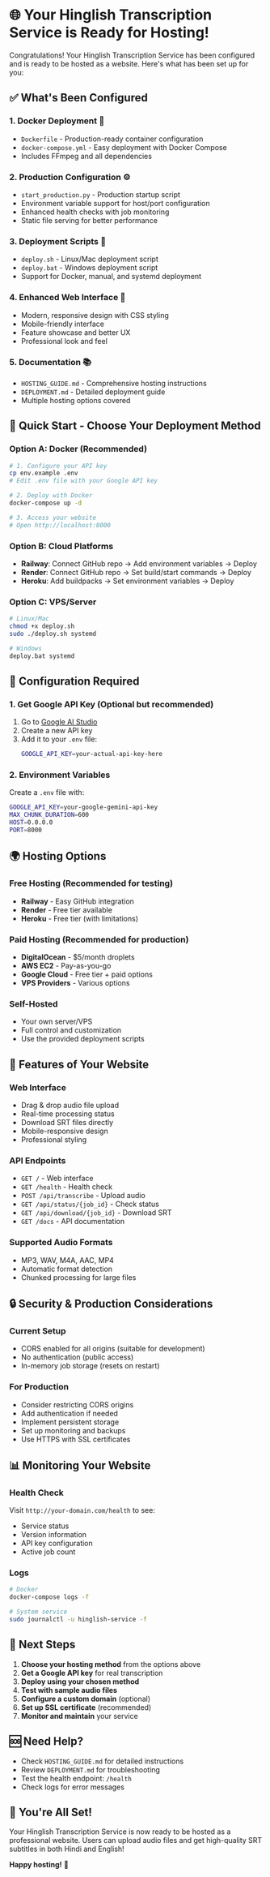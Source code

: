 # 🌐 Your Hinglish Transcription Service is Ready for Hosting!

Congratulations! Your Hinglish Transcription Service has been configured and is ready to be hosted as a website. Here's what has been set up for you:

## ✅ What's Been Configured

### 1. **Docker Deployment** 🐳
- `Dockerfile` - Production-ready container configuration
- `docker-compose.yml` - Easy deployment with Docker Compose
- Includes FFmpeg and all dependencies

### 2. **Production Configuration** ⚙️
- `start_production.py` - Production startup script
- Environment variable support for host/port configuration
- Enhanced health checks with job monitoring
- Static file serving for better performance

### 3. **Deployment Scripts** 🚀
- `deploy.sh` - Linux/Mac deployment script
- `deploy.bat` - Windows deployment script
- Support for Docker, manual, and systemd deployment

### 4. **Enhanced Web Interface** 🎨
- Modern, responsive design with CSS styling
- Mobile-friendly interface
- Feature showcase and better UX
- Professional look and feel

### 5. **Documentation** 📚
- `HOSTING_GUIDE.md` - Comprehensive hosting instructions
- `DEPLOYMENT.md` - Detailed deployment guide
- Multiple hosting options covered

## 🚀 Quick Start - Choose Your Deployment Method

### Option A: Docker (Recommended)
```bash
# 1. Configure your API key
cp env.example .env
# Edit .env file with your Google API key

# 2. Deploy with Docker
docker-compose up -d

# 3. Access your website
# Open http://localhost:8000
```

### Option B: Cloud Platforms
- **Railway**: Connect GitHub repo → Add environment variables → Deploy
- **Render**: Connect GitHub repo → Set build/start commands → Deploy
- **Heroku**: Add buildpacks → Set environment variables → Deploy

### Option C: VPS/Server
```bash
# Linux/Mac
chmod +x deploy.sh
sudo ./deploy.sh systemd

# Windows
deploy.bat systemd
```

## 🔧 Configuration Required

### 1. **Get Google API Key** (Optional but recommended)
1. Go to [Google AI Studio](https://makersuite.google.com/app/apikey)
2. Create a new API key
3. Add it to your `.env` file:
   ```bash
   GOOGLE_API_KEY=your-actual-api-key-here
   ```

### 2. **Environment Variables**
Create a `.env` file with:
```bash
GOOGLE_API_KEY=your-google-gemini-api-key
MAX_CHUNK_DURATION=600
HOST=0.0.0.0
PORT=8000
```

## 🌍 Hosting Options

### **Free Hosting (Recommended for testing)**
- **Railway** - Easy GitHub integration
- **Render** - Free tier available
- **Heroku** - Free tier (with limitations)

### **Paid Hosting (Recommended for production)**
- **DigitalOcean** - $5/month droplets
- **AWS EC2** - Pay-as-you-go
- **Google Cloud** - Free tier + paid options
- **VPS Providers** - Various options

### **Self-Hosted**
- Your own server/VPS
- Full control and customization
- Use the provided deployment scripts

## 📱 Features of Your Website

### **Web Interface**
- Drag & drop audio file upload
- Real-time processing status
- Download SRT files directly
- Mobile-responsive design
- Professional styling

### **API Endpoints**
- `GET /` - Web interface
- `GET /health` - Health check
- `POST /api/transcribe` - Upload audio
- `GET /api/status/{job_id}` - Check status
- `GET /api/download/{job_id}` - Download SRT
- `GET /docs` - API documentation

### **Supported Audio Formats**
- MP3, WAV, M4A, AAC, MP4
- Automatic format detection
- Chunked processing for large files

## 🔒 Security & Production Considerations

### **Current Setup**
- CORS enabled for all origins (suitable for development)
- No authentication (public access)
- In-memory job storage (resets on restart)

### **For Production**
- Consider restricting CORS origins
- Add authentication if needed
- Implement persistent storage
- Set up monitoring and backups
- Use HTTPS with SSL certificates

## 📊 Monitoring Your Website

### **Health Check**
Visit `http://your-domain.com/health` to see:
- Service status
- Version information
- API key configuration
- Active job count

### **Logs**
```bash
# Docker
docker-compose logs -f

# System service
sudo journalctl -u hinglish-service -f
```

## 🎯 Next Steps

1. **Choose your hosting method** from the options above
2. **Get a Google API key** for real transcription
3. **Deploy using your chosen method**
4. **Test with sample audio files**
5. **Configure a custom domain** (optional)
6. **Set up SSL certificate** (recommended)
7. **Monitor and maintain** your service

## 🆘 Need Help?

- Check `HOSTING_GUIDE.md` for detailed instructions
- Review `DEPLOYMENT.md` for troubleshooting
- Test the health endpoint: `/health`
- Check logs for error messages

## 🎉 You're All Set!

Your Hinglish Transcription Service is now ready to be hosted as a professional website. Users can upload audio files and get high-quality SRT subtitles in both Hindi and English!

**Happy hosting!** 🌟
